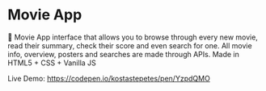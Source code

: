 # Movie App
:movie_camera: Movie App interface that allows you to browse through every new movie, read their summary, check their score and even search for one. All movie info, overview, posters and searches are made through APIs. Made in HTML5 + CSS + Vanilla JS

Live Demo: https://codepen.io/kostastepetes/pen/YzpdQMO
